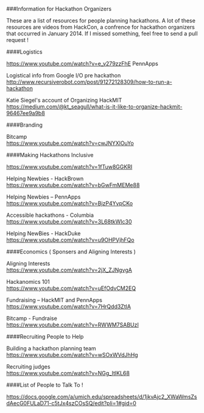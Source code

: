 ###Information for Hackathon Organizers

These are a list of resources for people planning hackathons. A lot of these resources are videos from HackCon, a confrence for hackathon organizers that occurred in January 2014. If I missed something, feel free to send a pull request !

####Logistics

https://www.youtube.com/watch?v=e_v279zzFhE PennApps

Logistical info from Google  I/O pre hackathon      
http://www.recursiverobot.com/post/91272128309/how-to-run-a-hackathon

Katie Siegel's account of Organizing HackMIT     
https://medium.com/@kt_seagull/what-is-it-like-to-organize-hackmit-96467ee9a9b8

####Branding 

Bitcamp     
https://www.youtube.com/watch?v=cwJNYXlOuYo

####Making Hackathons Inclusive

https://www.youtube.com/watch?v=1fTuw8GGKRI

Helping Newbies - HackBrown     
https://www.youtube.com/watch?v=bGwFmMEMe88

Helping Newbies – PennApps     
https://www.youtube.com/watch?v=BjzP4YvpCKo

Accessible hackathons - Columbia          
https://www.youtube.com/watch?v=3L68tkWIc30

Helping NewBies - HackDuke     
https://www.youtube.com/watch?v=u9OHPVjhFQo  

####Economics ( Sponsers and Aligning Interests )

Aligning Interests     
https://www.youtube.com/watch?v=2jX_ZJNgvgA

Hackanomics 101     
https://www.youtube.com/watch?v=uEfOdvCM2EQ

Fundraising – HackMIT and PennApps     
https://www.youtube.com/watch?v=7HrQdd3ZtlA

Bitcamp - Fundraise     
https://www.youtube.com/watch?v=RWWM7SABUzI

####Recruiting People to Help

Building a hackathon planning team      
https://www.youtube.com/watch?v=wSOxWVdJhHg

Recruiting judges    
https://www.youtube.com/watch?v=NGg_ItIKL68 


####List of People to Talk To !

https://docs.google.com/a/umich.edu/spreadsheets/d/1jkvAjc2_XWaWmsZsdAecG0FULaD71-c5tJx4szCOsSQ/edit?pli=1#gid=0
